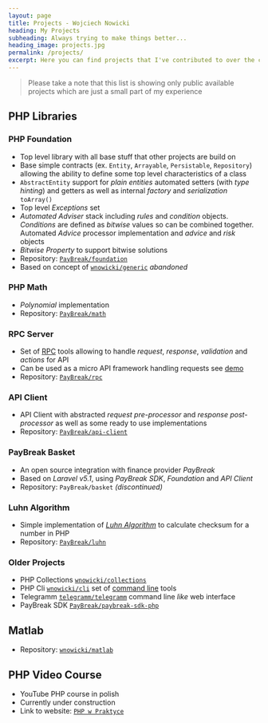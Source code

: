 ```yaml
---
layout: page
title: Projects - Wojciech Nowicki
heading: My Projects
subheading: Always trying to make things better...
heading_image: projects.jpg
permalink: /projects/
excerpt: Here you can find projects that I've contributed to over the couple last years
---
```


> Please take a note that this list is showing only public available projects which are just a small part of my experience

## PHP Libraries

### PHP Foundation
- Top level library with all base stuff that other projects are build on
- Base simple contracts (ex. `Entity`, `Arrayable`, `Persistable`, `Repository`) allowing the ability to define some top level characteristics of a class
- `AbstractEntity` support for *plain entities* automated setters (with *type hinting*) and getters as well as internal *factory* and *serialization* `toArray()`
- Top level *Exceptions* set
- *Automated Adviser* stack including *rules* and *condition* objects. *Conditions* are defined as *bitwise* values so can be combined together. Automated *Advice* processor implementation and *advice* and *risk* objects
- *Bitwise Property* to support bitwise solutions
- Repository: [`PayBreak/foundation`](https://github.com/PayBreak/foundation)
- Based on concept of [`wnowicki/generic`](https://github.com/wnowicki/generic) *abandoned*

### PHP Math
- *Polynomial* implementation
- Repository: [`PayBreak/math`](https://github.com/PayBreak/math)

### RPC Server
- Set of [RPC](https://en.wikipedia.org/wiki/Remote_procedure_call) tools allowing to handle *request*, *response*, *validation* and *actions* for API
- Can be used as a micro API framework handling requests see [demo](https://github.com/PayBreak/rpc/tree/master/demo)
- Repository: [`PayBreak/rpc`](https://github.com/PayBreak/rpc)

###  API Client
- API Client with abstracted *request pre-processor* and *response post-processor* as well as some ready to use implementations
- Repository: [`PayBreak/api-client`](https://github.com/PayBreak/api-client)

### PayBreak Basket
- An open source integration with finance provider *PayBreak*
- Based on *Laravel v5.1*, using *PayBreak SDK*, *Foundation* and *API Client*
- Repository: `PayBreak/basket` _(discontinued)_

### Luhn Algorithm
- Simple implementation of [*Luhn Algorithm*](https://en.wikipedia.org/wiki/Luhn_algorithm) to calculate checksum for a number in PHP
- Repository: [`PayBreak/luhn`](https://github.com/PayBreak/luhn)

### Older Projects
- PHP Collections [`wnowicki/collections`](https://github.com/wnowicki/collections)
- PHP Cli [`wnowicki/cli`](https://github.com/wnowicki/cli) set of [command line](https://en.wikipedia.org/wiki/Command-line_interface) tools
- Telegramm [`telegramm/telegramm`](https://github.com/telegramm/telegramm) command line *like* web interface
- PayBreak SDK [`PayBreak/paybreak-sdk-php`](https://github.com/PayBreak/paybreak-sdk-php)

## Matlab
- Repository: [`wnowicki/matlab`](https://github.com/wnowicki/matlab)

## PHP Video Course
- YouTube PHP course in polish
- Currently under construction
- Link to website: [`PHP w Praktyce`](/php)
